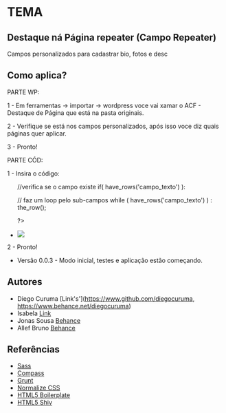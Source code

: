 # TEMA

## Destaque ná Página repeater (Campo Repeater)

Campos personalizados para cadastrar bio, fotos e desc


## Como aplica?

PARTE WP:

1 - Em ferramentas -> importar -> wordpress voce vai xamar o ACF - Destaque de Página que está na pasta originais. 

2 - Verifique se está nos campos personalizados, após isso voce diz quais páginas quer aplicar.


3 - Pronto!

PARTE CÓD:

1 - Insira o código: 

<ul class="">
<?php 

//verifica se o campo existe
if( have_rows('campo_texto') ):

// faz um loop pelo sub-campos
while ( have_rows('campo_texto') ) : the_row();

?>

<li class="pure-u-1 pure-u-md-6-24 pure-u-sm-10-24" style="background:#">
<div class="pure-u-md-1-1"> 
<img src="<?php the_sub_field('foto'); ?>">
</div>
<strong class=""><?php the_sub_field('nome'); ?></strong>
<p>
<?php echo the_sub_field("texto");?>                  
</p>   

</li>                                             
<?php endwhile; endif; ?>                                  
</ul>  
            



2 - Pronto!


* Versão 0.0.3 - Modo inicial, testes e aplicação estão começando.


## Autores

* Diego Curuma [Link's'](https://www.github.com/diegocuruma, https://www.behance.net/diegocuruma)
* Isabela [Link](https://www.link)
* Jonas Sousa [Behance](https://www.behance.net/onasousa)
* Allef Bruno [Behance](https://www.behance.net/)

## Referências 

* [Sass](http://sass-lang.com/)
* [Compass](http://compass-style.org/)
* [Grunt](http://gruntjs.com/)
* [Normalize CSS](http://necolas.github.io/normalize.css/)
* [HTML5 Boilerplate](http://html5boilerplate.com/)
* [HTML5 Shiv](https://github.com/aFarkas/html5shiv)
